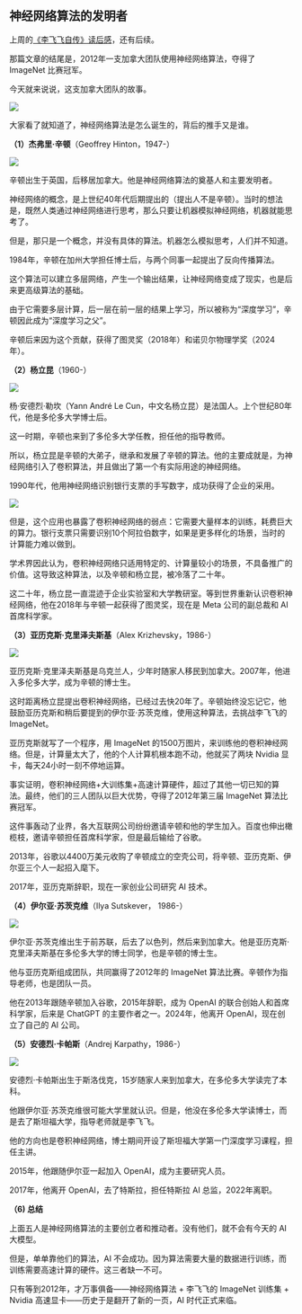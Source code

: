 ## 神经网络算法的发明者

上周的[《李飞飞自传》读后感](https://www.ruanyifeng.com/blog/2025/05/weekly-issue-348.html)，还有后续。

那篇文章的结尾是，2012年一支加拿大团队使用神经网络算法，夺得了 ImageNet 比赛冠军。

今天就来说说，这支加拿大团队的故事。

![](https://cdn.beekka.com/blogimg/asset/202505/bg2025052104.webp)

大家看了就知道了，神经网络算法是怎么诞生的，背后的推手又是谁。

**（1）杰弗里·辛顿**（Geoffrey Hinton，1947-）

![](https://cdn.beekka.com/blogimg/asset/202505/bg2025051807.webp)

辛顿出生于英国，后移居加拿大。他是神经网络算法的奠基人和主要发明者。

神经网络的概念，是上世纪40年代后期提出的（提出人不是辛顿）。当时的想法是，既然人类通过神经网络进行思考，那么只要让机器模拟神经网络，机器就能思考了。

但是，那只是一个概念，并没有具体的算法。机器怎么模拟思考，人们并不知道。

1984年，辛顿在加州大学担任博士后，与两个同事一起提出了反向传播算法。

这个算法可以建立多层网络，产生一个输出结果，让神经网络变成了现实，也是后来更高级算法的基础。

由于它需要多层计算，后一层在前一层的结果上学习，所以被称为“深度学习”，辛顿因此成为“深度学习之父”。

辛顿后来因为这个贡献，获得了图灵奖（2018年）和诺贝尔物理学奖（2024年）。

**（2）杨立昆**（1960-）

![](https://cdn.beekka.com/blogimg/asset/202505/bg2025051808.webp)

杨·安德烈·勒坎（Yann André Le Cun，中文名杨立昆）是法国人。上个世纪80年代，他是多伦多大学博士后。

这一时期，辛顿也来到了多伦多大学任教，担任他的指导教师。

所以，杨立昆是辛顿的大弟子，继承和发展了辛顿的算法。他的主要成就是，为神经网络引入了卷积算法，并且做出了第一个有实际用途的神经网络。

1990年代，他用神经网络识别银行支票的手写数字，成功获得了企业的采用。

![](https://cdn.beekka.com/blogimg/asset/202505/bg2025051809.webp)

但是，这个应用也暴露了卷积神经网络的弱点：它需要大量样本的训练，耗费巨大的算力。银行支票只需要识别10个阿拉伯数字，如果是更多样化的场景，当时的计算能力难以做到。

学术界因此认为，卷积神经网络只适用特定的、计算量较小的场景，不具备推广的价值。这导致这种算法，以及辛顿和杨立昆，被冷落了二十年。

这二十年，杨立昆一直混迹于企业实验室和大学教研室。等到世界重新认识卷积神经网络，他在2018年与辛顿一起获得了图灵奖，现在是 Meta 公司的副总裁和 AI 首席科学家。

**（3）亚历克斯·克里泽夫斯基**（Alex Krizhevsky，1986-）

![](https://cdn.beekka.com/blogimg/asset/202505/bg2025051810.webp)

亚历克斯·克里泽夫斯基是乌克兰人，少年时随家人移民到加拿大。2007年，他进入多伦多大学，成为辛顿的博士生。

这时距离杨立昆提出卷积神经网络，已经过去快20年了。辛顿始终没忘记它，他鼓励亚历克斯和稍后要提到的伊尔亚·苏茨克维，使用这种算法，去挑战李飞飞的 ImageNet。

亚历克斯就写了一个程序，用 ImageNet 的1500万图片，来训练他的卷积神经网络。但是，计算量太大了，他的个人计算机根本跑不动，他就买了两块 Nvidia 显卡，每天24小时一刻不停地运算。

事实证明，卷积神经网络+大训练集+高速计算硬件，超过了其他一切已知的算法。最终，他们的三人团队以巨大优势，夺得了2012年第三届 ImageNet 算法比赛冠军。

这件事轰动了业界，各大互联网公司纷纷邀请辛顿和他的学生加入。百度也伸出橄榄枝，邀请辛顿担任首席科学家，但是最后输给了谷歌。

2013年，谷歌以4400万美元收购了辛顿成立的空壳公司，将辛顿、亚历克斯、伊尔亚三个人一起招入麾下。

2017年，亚历克斯辞职，现在一家创业公司研究 AI 技术。

**（4）伊尔亚·苏茨克维**（Ilya Sutskever， 1986-）

![](https://cdn.beekka.com/blogimg/asset/202505/bg2025051811.webp)

伊尔亚·苏茨克维出生于前苏联，后去了以色列，然后来到加拿大。他是亚历克斯·克里泽夫斯基在多伦多大学的博士同学，也是辛顿的博士生。

他与亚历克斯组成团队，共同赢得了2012年的 ImageNet 算法比赛。辛顿作为指导老师，也是团队一员。

他在2013年跟随辛顿加入谷歌，2015年辞职，成为 OpenAI 的联合创始人和首席科学家，后来是 ChatGPT 的主要作者之一。2024年，他离开 OpenAI，现在创立了自己的 AI 公司。

**（5）安德烈·卡帕斯**（Andrej Karpathy，1986-）

![](https://cdn.beekka.com/blogimg/asset/202505/bg2025051812.webp)

安德烈·卡帕斯出生于斯洛伐克，15岁随家人来到加拿大，在多伦多大学读完了本科。

他跟伊尔亚·苏茨克维很可能大学里就认识。但是，他没在多伦多大学读博士，而是去了斯坦福大学，指导老师就是李飞飞。

他的方向也是卷积神经网络，博士期间开设了斯坦福大学第一门深度学习课程，担任主讲。

2015年，他跟随伊尔亚一起加入 OpenAI，成为主要研究人员。

2017年，他离开 OpenAI，去了特斯拉，担任特斯拉 AI 总监，2022年离职。

**（6) 总结**

上面五人是神经网络算法的主要创立者和推动者。没有他们，就不会有今天的 AI 大模型。

但是，单单靠他们的算法，AI 不会成功。因为算法需要大量的数据进行训练，而训练需要高速计算的硬件。这三者缺一不可。

只有等到2012年，才万事俱备——神经网络算法 + 李飞飞的 ImageNet 训练集 + Nvidia 高速显卡——历史于是翻开了新的一页，AI 时代正式来临。
